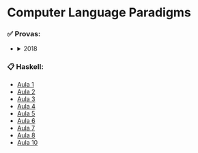 # Computer Language Paradigms

### ✅ Provas:
- <details>
    <summary>
      2018
    </summary>
    
    - [[Final] 2018.1](https://github.com/mateuseap/computer-language-paradigms/tree/main/Provas/2018.1/%5BFinal%5D%202018.1)
  </details>


### :clipboard: Haskell:
- [Aula 1](https://github.com/mateuseap/computer-language-paradigms/tree/main/Haskell/Aula%201)
- [Aula 2](https://github.com/mateuseap/computer-language-paradigms/tree/main/Haskell/Aula%202)
- [Aula 3](https://github.com/mateuseap/computer-language-paradigms/tree/main/Haskell/Aula%203)
- [Aula 4](https://github.com/mateuseap/computer-language-paradigms/tree/main/Haskell/Aula%204)
- [Aula 5](https://github.com/mateuseap/computer-language-paradigms/tree/main/Haskell/Aula%205)
- [Aula 6](https://github.com/mateuseap/computer-language-paradigms/tree/main/Haskell/Aula%206)
- [Aula 7](https://github.com/mateuseap/computer-language-paradigms/tree/main/Haskell/Aula%207)
- [Aula 8](https://github.com/mateuseap/computer-language-paradigms/tree/main/Haskell/Aula%208)
- [Aula 10](https://github.com/mateuseap/computer-language-paradigms/tree/main/Haskell/Aula%2010)
